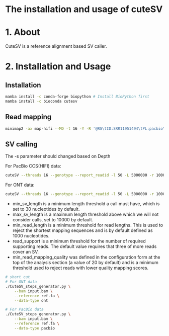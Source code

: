 # The installation and usage of cuteSV

# 1. About

CuteSV is a reference alignment based SV caller. 

# 2. Installation and Usage

## Installation

```bash
mamba install -c conda-forge biopython # Install BioPython first
mamba install -c bioconda cutesv
```

## Read mapping

```bash
minimap2 -ax map-hifi --MD -t 16 -Y -R '@RG\tID:SRR11951494\tPL:pacbio\tLB:library\tSM:SRR11951494' /home/qgn1237/qgn1237/1_my_database/GRCh38_p13/minimap2_index/GRCh38.p13.genome.mmi /projects/b1171/qgn1237/2_raw_data/smooth_seq_95_sc_K562_SMRT/SRR11951494/SRR11951494.fastq | samtools sort -@ 16 -m 2G -O BAM -o PC3.bam && samtools index PC3.bam PC3.bai
```

## SV calling

The -s parameter should changed based on Depth

For PacBio CCS(HIFI) data:

```bash
cuteSV --threads 16 --genotype --report_readid -l 50 -L 5000000 -r 1000 -q 20 -s 3 --max_cluster_bias_INS 1000 --diff_ratio_merging_INS 0.9 --max_cluster_bias_DEL 1000 --diff_ratio_merging_DEL 0.5 sorted.bam ~/qgn1237/1_my_database/GRCh38_p13/GRCh38.p13.genome.fa cutesv.vcf ./
```

For ONT data:

```bash
cuteSV --threads 16 --genotype --report_readid -l 50 -L 5000000 -r 1000 -q 20 -s 3 --max_cluster_bias_INS 100 --diff_ratio_merging_INS 0.3 --max_cluster_bias_DEL 100 --diff_ratio_merging_DEL 0.3 ../minimap2/PC3_ONT_bulk_all.bam  ~/qgn1237/1_my_database/GRCh38_p13/GRCh38.p13.genome.fa cutesv.vcf ./
```

* min_sv_length is a minimum length threshold a call must have, which is set to 30 nucleotides by default.  
* max_sv_length is a maximum length threshold above which we will not consider calls, set to 10000 by default.  
* min_read_length is a minimum threshold for read lengths. This is used to reject the shortest mapping sequences and is by default defined as 1000 nucleotides.  
* read_support is a minimum threshold for the number of required supporting reads. The default value requires that three of more reads cover an SV.  
* min_read_mapping_quality was defined in the configuration form at the top of the analysis section (a value of 20 by default) and is a minimum threshold used to reject reads with lower quality mapping scores.  

```bash
# short cut
# For ONT data
./CuteSV_steps_generator.py \
    --bam input.bam \
    --reference ref.fa \
    --data-type ont

# For PacBio data
./CuteSV_steps_generator.py \
    --bam input.bam \
    --reference ref.fa \
    --data-type pacbio
```